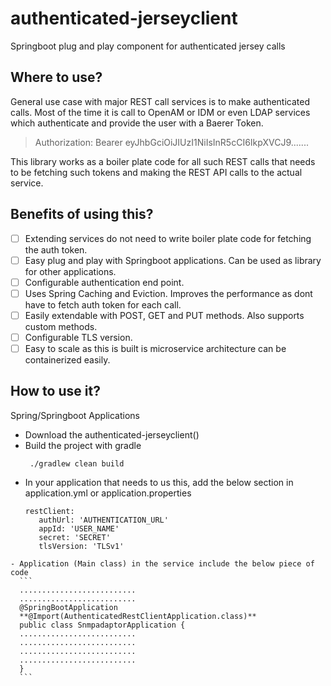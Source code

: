 # authenticated-jerseyclient
Springboot plug and play component for authenticated jersey calls

## Where to use? 

General use case with major REST call services is to make authenticated calls. Most of the time it is call to OpenAM or IDM or even LDAP 
services which authenticate and provide the user with a Baerer Token. 

> Authorization: Bearer eyJhbGciOiJIUzI1NiIsInR5cCI6IkpXVCJ9.......

This library works as a boiler plate code for all such REST calls that needs to be fetching such tokens and making the REST API calls to
the actual service.

## Benefits of using this?

- [ ] Extending services do not need to write boiler plate code for fetching the auth token.
- [ ] Easy plug and play with Springboot applications. Can be used as library for other applications.
- [ ] Configurable authentication end point.
- [ ] Uses Spring Caching and Eviction. Improves the performance as dont have to fetch auth token for each call. 
- [ ] Easily extendable with POST, GET and PUT methods. Also supports custom methods.
- [ ] Configurable TLS version.
- [ ] Easy to scale as this is built is microservice architecture can be containerized easily.

## How to use it? 

 Spring/Springboot Applications
   - Download the authenticated-jerseyclient()
   - Build the project with gradle
     ```
      ./gradlew clean build
     
     ```
   - In your application that needs to us this, add the below section in application.yml or application.properties
     ```
     restClient:
        authUrl: 'AUTHENTICATION_URL'
        appId: 'USER_NAME'
        secret: 'SECRET'
        tlsVersion: 'TLSv1'
     ```
    - Application (Main class) in the service include the below piece of code
      ```
      ..........................
      ..........................
      @SpringBootApplication
      **@Import(AuthenticatedRestClientApplication.class)**
      public class SnmpadaptorApplication {
      ..........................
      ..........................
      ..........................
      ..........................
      }
      ```
     


